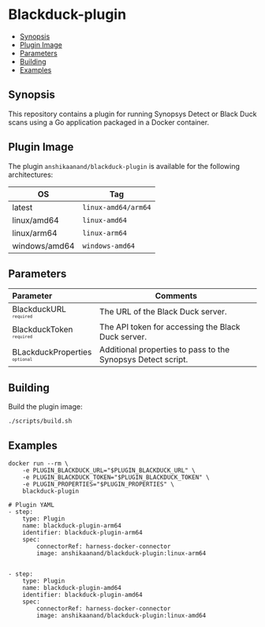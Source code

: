 # Blackduck-plugin

- [Synopsis](#Synopsis)
- [Plugin Image](#Plugin-Image)
- [Parameters](#Parameters)
- [Building](#building)
- [Examples](#Examples)


## Synopsis

This repository contains a plugin for running Synopsys Detect or Black Duck scans using a Go application packaged in a Docker container.


## Plugin Image

The plugin `anshikaanand/blackduck-plugin` is available for the following architectures:

| OS            | Tag                 |
|---------------|---------------------|
| latest        | `linux-amd64/arm64` |
| linux/amd64   | `linux-amd64`       |
| linux/arm64   | `linux-arm64`       |
| windows/amd64 | `windows-amd64`     |


## Parameters

| Parameter                                                                | Comments                                                                                                                           |
|:-------------------------------------------------------------------------|------------------------------------------------------------------------------------------------------------------------------------|
| BlackduckURL <span style="font-size: 10px"><br/>`required`</span>        | The URL of the Black Duck server. |
| BlackduckToken <span style="font-size: 10px"><br/>`required`</span>      | The API token for accessing the Black Duck server.                                                              |
| BLackduckProperties <span style="font-size: 10px"><br/>`optional`</span> | Additional properties to pass to the Synopsys Detect script.                                                      |


## Building

Build the plugin image:

```text
./scripts/build.sh
```

## Examples

```
docker run --rm \
    -e PLUGIN_BLACKDUCK_URL="$PLUGIN_BLACKDUCK_URL" \
    -e PLUGIN_BLACKDUCK_TOKEN="$PLUGIN_BLACKDUCK_TOKEN" \
    -e PLUGIN_PROPERTIES="$PLUGIN_PROPERTIES" \
    blackduck-plugin

```

```
# Plugin YAML
- step:
    type: Plugin
    name: blackduck-plugin-arm64
    identifier: blackduck-plugin-arm64
    spec:
        connectorRef: harness-docker-connector
        image: anshikaanand/blackduck-plugin:linux-arm64
       

- step:
    type: Plugin
    name: blackduck-plugin-amd64
    identifier: blackduck-plugin-amd64
    spec:
        connectorRef: harness-docker-connector
        image: anshikaanand/blackduck-plugin:linux-amd64
        